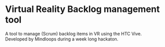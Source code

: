 # Virtual Reality Backlog management tool

A tool to manage (Scrum) backlog items in VR using the HTC Vive. Developed by Mindloops during a week long hackaton.
